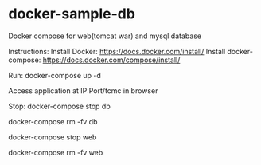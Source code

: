 # docker-sample-db
Docker compose for web(tomcat war) and mysql database

Instructions:
Install Docker:  https://docs.docker.com/install/ 
Install docker-compose: https://docs.docker.com/compose/install/ 

Run:
docker-compose up -d

Access application at IP:Port/tcmc in browser

Stop:
docker-compose stop db

docker-compose rm -fv db

docker-compose stop web

docker-compose rm -fv web

